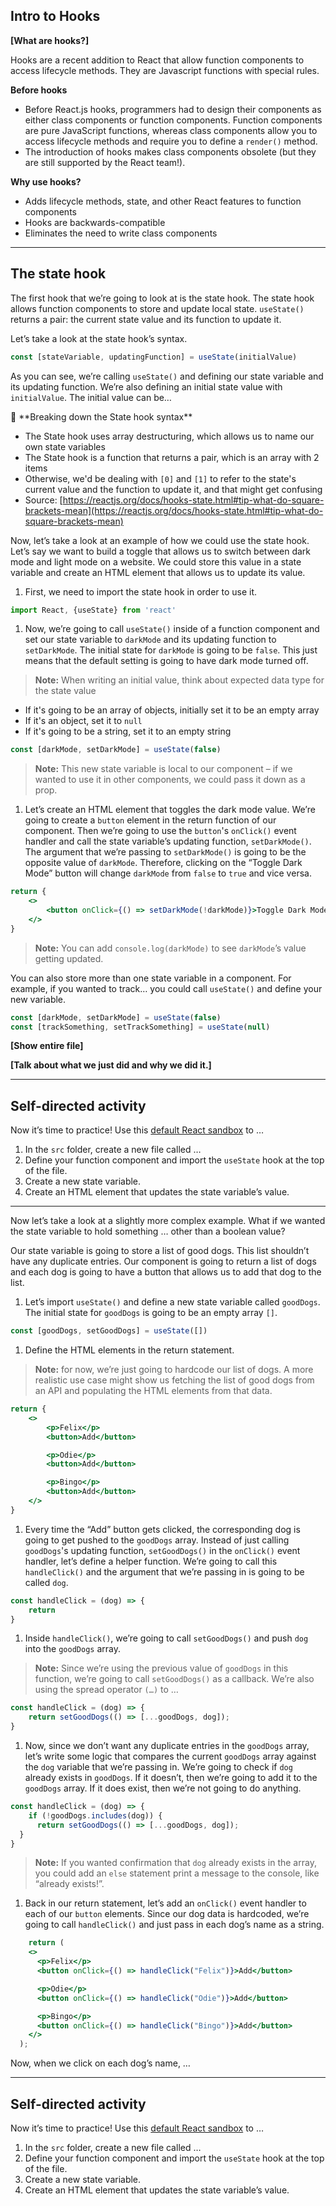 ## **Intro to Hooks**

**[What are hooks?]**

Hooks are a recent addition to React that allow function components to access lifecycle methods. They are Javascript functions with special rules.

**Before hooks**

- Before React.js hooks, programmers had to design their components as either class components or function components. Function components are pure JavaScript functions, whereas class components allow you to access lifecycle methods and require you to define a `render()` method.
- The introduction of hooks makes class components obsolete (but they are still supported by the React team!).

**Why use hooks?**

- Adds lifecycle methods, state, and other React features to function components
- Hooks are backwards-compatible
- Eliminates the need to write class components

---

## The state hook

The first hook that we’re going to look at is the state hook. The state hook allows function components to store and update local state. `useState()` returns a pair: the current state value and its function to update it.

Let’s take a look at the state hook’s syntax.

```jsx
const [stateVariable, updatingFunction] = useState(initialValue)
```

As you can see, we’re calling `useState()` and defining our state variable and its updating function. We’re also defining an initial state value with `initialValue`. The initial value can be…

<aside>
📕 **Breaking down the State hook syntax**

- The State hook uses array destructuring, which allows us to name our own state variables
- The State hook is a function that returns a pair, which is an array with 2 items
- Otherwise, we'd be dealing with `[0]` and `[1]` to refer to the state's current value and the function to update it, and that might get confusing
- Source: [https://reactjs.org/docs/hooks-state.html#tip-what-do-square-brackets-mean](https://reactjs.org/docs/hooks-state.html#tip-what-do-square-brackets-mean)
</aside>

Now, let’s take a look at an example of how we could use the state hook. Let’s say we want to build a toggle that allows us to switch between dark mode and light mode on a website. We could store this value in a state variable and create an HTML element that allows us to update its value.

1. First, we need to import the state hook in order to use it.

```jsx
import React, {useState} from 'react'
```

1. Now, we’re going to call `useState()` inside of a function component and set our state variable to `darkMode` and its updating function to `setDarkMode`. The initial state for `darkMode` is going to be `false`. This just means that the default setting is going to have dark mode turned off.

> **Note:** When writing an initial value, think about expected data type for the state value
> 
- If it's going to be an array of objects, initially set it to be an empty array
- If it's an object, set it to `null`
- If it's going to be a string, set it to an empty string

```jsx
const [darkMode, setDarkMode] = useState(false)
```

> **Note:** This new state variable is local to our component – if we wanted to use it in other components, we could pass it down as a prop.
> 

1. Let’s create an HTML element that toggles the dark mode value. We’re going to create a `button` element in the return function of our component. Then we’re going to use the `button`'s `onClick()` event handler and call the state variable’s updating function, `setDarkMode()`. The argument that we’re passing to `setDarkMode()` is going to be the opposite value of `darkMode`. Therefore, clicking on the “Toggle Dark Mode” button will change `darkMode` from `false` to `true` and vice versa.

```jsx
return {
	<>
		<button onClick={() => setDarkMode(!darkMode)}>Toggle Dark Mode</button>
	</>
}
```

> **Note:** You can add `console.log(darkMode)` to see `darkMode`’s value getting updated.
> 

You can also store more than one state variable in a component. For example, if you wanted to track… you could call `useState()` and define your new variable.

```jsx
const [darkMode, setDarkMode] = useState(false)
const [trackSomething, setTrackSomething] = useState(null)
```

**[Show entire file]**

**[Talk about what we just did and why we did it.]**

---

## Self-directed activity

Now it’s time to practice! Use this [default React sandbox](https://codesandbox.io/s/trusting-flower-b897nv) to …

1. In the `src` folder, create a new file called …
2. Define your function component and import the `useState` hook at the top of the file.
3. Create a new state variable.
4. Create an HTML element that updates the state variable’s value.

---

Now let’s take a look at a slightly more complex example. What if we wanted the state variable to hold something … other than a boolean value?

Our state variable is going to store a list of good dogs. This list shouldn’t have any duplicate entries. Our component is going to return a list of dogs and each dog is going to have a button that allows us to add that dog to the list.

1. Let’s import `useState()` and define a new state variable called `goodDogs`. The initial state for `goodDogs` is going to be an empty array `[]`.

```jsx
const [goodDogs, setGoodDogs] = useState([])
```

1. Define the HTML elements in the return statement.

> **Note:** for now, we’re just going to hardcode our list of dogs. A more realistic use case might show us fetching the list of good dogs from an API and populating the HTML elements from that data.
> 

```jsx
return {
	<>
		<p>Felix</p>
		<button>Add</button>

		<p>Odie</p>
		<button>Add</button>

		<p>Bingo</p>
		<button>Add</button>
	</>
}
```

1. Every time the “Add” button gets clicked, the corresponding dog is going to get pushed to the `goodDogs` array. Instead of just calling `goodDogs`'s updating function, `setGoodDogs()` in the `onClick()` event handler, let’s define a helper function. We’re going to call this `handleClick()` and the argument that we’re passing in is going to be called `dog`.

```jsx
const handleClick = (dog) => {
	return
}
```

1. Inside `handleClick()`, we’re going to call `setGoodDogs()` and push `dog` into the `goodDogs` array. 

> **Note:** Since we’re using the previous value of `goodDogs` in this function, we’re going to call `setGoodDogs()` as a callback. We’re also using the spread operator `(…)` to …
> 

```jsx
const handleClick = (dog) => {
	return setGoodDogs(() => [...goodDogs, dog]);
}
```

1. Now, since we don’t want any duplicate entries in the `goodDogs` array, let’s write some logic that compares the current `goodDogs` array against the `dog` variable that we’re passing in. We’re going to check if `dog` already exists in `goodDogs`. If it doesn’t, then we’re going to add it to the `goodDogs` array. If it does exist, then we’re not going to do anything.

```jsx
const handleClick = (dog) => {
	if (!goodDogs.includes(dog)) {
	  return setGoodDogs(() => [...goodDogs, dog]);
  }
}
```

> **Note:** If you wanted confirmation that `dog` already exists in the array, you could add an `else` statement print a message to the console, like “already exists!”.
> 

1. Back in our return statement, let’s add an `onClick()` event handler to each of our `button` elements. Since our dog data is hardcoded, we’re going to call `handleClick()` and just pass in each dog’s name as a string.

```jsx
	return (
    <>
      <p>Felix</p>
      <button onClick={() => handleClick("Felix")}>Add</button>

      <p>Odie</p>
      <button onClick={() => handleClick("Odie")}>Add</button>

      <p>Bingo</p>
      <button onClick={() => handleClick("Bingo")}>Add</button>
    </>
  );
```

Now, when we click on each dog’s name, …

---

## Self-directed activity

Now it’s time to practice! Use this [default React sandbox](https://codesandbox.io/s/trusting-flower-b897nv) to …

1. In the `src` folder, create a new file called …
2. Define your function component and import the `useState` hook at the top of the file.
3. Create a new state variable.
4. Create an HTML element that updates the state variable’s value.
